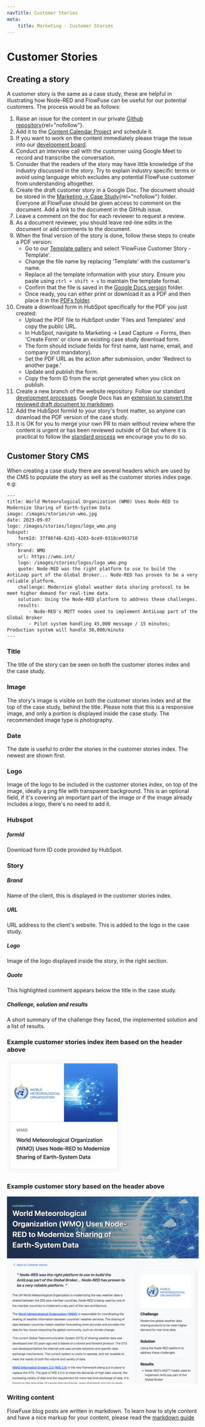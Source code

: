 ```yaml
---
navTitle: Customer Stories
meta:
    title: Marketing - Customer Stories
---
```


# Customer Stories

## Creating a story

A customer story is the same as a case study, these are helpful in illustrating how Node-RED and FlowFuse can be useful for our potential customers. The process would be as follows:

1. Raise an issue for the content in our private [Github repository](https://github.com/FlowFuse/customer){rel="nofollow"}.
2. Add it to the [Content Calendar Project](https://github.com/orgs/FlowFuse/projects/21) and schedule it.
3. If you want to work on the content immediately please triage the issue into our [development board](https://github.com/orgs/FlowFuse/projects/1/views/33).
4. Conduct an interview call with the customer using Google Meet to record and transcribe the conversation.
5. Consider that the readers of the story may have little knowledge of the industry discussed in the story. Try to explain industry specific terms or avoid using language which excludes any potential FlowFuse customer from understanding altogether.
6. Create the draft customer story in a Google Doc. The document should be stored in the [Marketing -> Case Study](https://drive.google.com/drive/folders/13A3UWjXdC7a13CVi1nQOMHvTb8MCLd-K?usp=drive_link){rel="nofollow"} folder. Everyone at FlowFuse should be given access to comment on the document.  Add a link to the document in the GitHub issue.
7. Leave a comment on the doc for each reviewer to request a review.
8. As a document reviewer, you should leave red-line edits in the document or add comments to the document.
9. When the final version of the story is done, follow these steps to create a PDF version:
    - Go to our [Template gallery](https://docs.google.com/document/u/0/?ftv=1&folder=1QXCso0HQPbShrB5_8N0n_sDnIlluUaaI&tgif=d) and select 'FlowFuse Customer Story - Template'.
    - Change the file name by replacing 'Template' with the customer's name.
    - Replace all the template information with your story. Ensure you paste using `ctrl + shift + v` to maintain the template format.
    - Confirm that the file is saved in the [Google Docs version](https://drive.google.com/drive/folders/1SbZ7ISJaYcxcJ_00Y_CwdY5gd9_uOTHP?usp=drive_link) folder.
    - Once ready, you can either print or download it as a PDF and then place it in the [PDFs folder](https://drive.google.com/drive/folders/1QXCso0HQPbShrB5_8N0n_sDnIlluUaaI?usp=drive_link).   
10. Create a download form in HubSpot specifically for the PDF you just created:
    - Upload the PDF file to HubSpot under 'Files and Templates' and copy the public URL.
    - In HubSpot, navigate to Marketing -> Lead Capture -> Forms, then 'Create Form' or clone an existing case study download form.
    - The form should include fields for first name, last name, email, and company (not mandatory).
    - Set the PDF URL as the action after submission, under 'Redirect to another page.'
    - Update and publish the form.
    - Copy the form ID from the script generated when you click on publish.
11. Create a new branch of the website repository. Follow our standard [development processes](/handbook/development/releases/planning/#development-board). Google Docs has an [extension to convert the reviewed draft document to markdown](https://workspace.google.com/marketplace/app/docs_to_markdown/700168918607?hl=en&pann=docs_addon_widget). 
12. Add the HubSpot formId to your story's front matter, so anyone can download the PDF version of the case study.
13. It is OK for you to merge your own PR to main without review where the content is urgent or has been reviewed outside of Git but where it is practical to follow the
[standard process](/handbook/development/releases/planning/#development-board) we encourage you to do so.

## Customer Story CMS

When creating a case study there are several headers which are used by the CMS to populate the story as well as the customer stories index page. e.g:


```njk
---
title: World Meteorological Organization (WMO) Uses Node-RED to Modernize Sharing of Earth-System Data
image: /images/stories/un-wmo.jpg
date: 2023-09-07
logo: /images/stories/logos/logo_wmo.png
hubspot:
    formId: 37f86f46-62d1-4203-bce9-0318ce993710
story:
    brand: WMO
    url: https://wmo.int/
    logo: /images/stories/logos/logo_wmo.png
    quote: Node-RED was the right platform to use to build the AntiLoop part of the Global Broker... Node-RED has proven to be a very reliable platform.
    challenge: Modernize global weather data sharing protocol to be meet higher demand for real-time data
    solution: Using the Node-RED platform to address these challenges.
    results:
        - Node-RED's MQTT nodes used to implement AntiLoop part of the Global Broker
        - Pilot system handling 45,000 message / 15 minutes; Production system will handle 30,000/minute 
---
```

### Title

The title of the story can be seen on both the customer stories index and the case study.

### Image

The story's image is visible on both the customer stories index and at the top of the case study, behind the title. Please note that this is a responsive image, and only a portion is displayed inside the case study. The recommended image type is photography.

### Date

The date is useful to order the stories in the customer stories index. The newest are shown first.

### Logo

Image of the logo to be included in the customer stories index, on top of the image, ideally a png file with transparent background. This is an optional field, if it's covering an important part of the image or if the image already includes a logo, there's no need to add it.

### Hubspot
##### formId

Download form ID code provided by HubSpot.

### Story
##### Brand

Name of the client, this is displayed in the customer stories index.

##### URL

URL address to the client's website. This is added to the logo in the case study.

##### Logo

Image of the logo displayed inside the story, in the right section.

##### Quote

This highlighted comment appears below the title in the case study.

##### Challenge, solution and results

A short summary of the challenge they faced, the implemented solution and a list of results.

### Example customer stories index item based on the header above

<img style="max-width: 300px;" alt="Example of how the headers are shown on the customer stories index" src="./images/story-index.png">

### Example customer story based on the header above

![Example of how the headers are shown on case studies](./images/story-page.png/)

### Writing content

FlowFuse blog posts are written in markdown. To learn how to style content and
have a nice markup for your content, please read the [markdown guide](/handbook/company/guides/markdown/)
